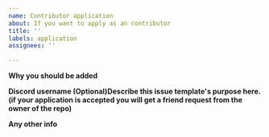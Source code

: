 ```yaml
---
name: Contributor application
about: If you want to apply as an contributor
title: ''
labels: application
assignees: ''

---
```


**Why you should be added**



**Discord username (Optional)Describe this issue template's purpose here. (if your application is accepted you will get a friend request from the owner of the repo)**

**Any other info**
